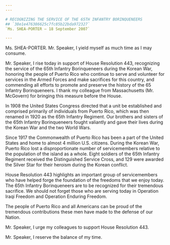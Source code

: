 ```yaml
---
---

# RECOGNIZING THE SERVICE OF THE 65TH INFANTRY BORINQUENEERS
## `38e1e476386625c7fc85b22bda972327`
`Ms. SHEA-PORTER — 18 September 2007`

---
```



Ms. SHEA-PORTER. Mr. Speaker, I yield myself as much time as I may 
consume.

Mr. Speaker, I rise today in support of House Resolution 443, 
recognizing the service of the 65th Infantry Borinqueneers during the 
Korean War, honoring the people of Puerto Rico who continue to serve 
and volunteer for services in the Armed Forces and make sacrifices for 
this country, and commending all efforts to promote and preserve the 
history of the 65 Infantry Borinqueneers. I thank my colleague from 
Massachusetts (Mr. McGovern) for bringing this measure before the 
House.

In 1908 the United States Congress directed that a unit be 
established and comprised primarily of individuals from Puerto Rico, 
which was then renamed in 1920 as the 65th Infantry Regiment. Our 
brothers and sisters of the 65th Infantry Borinqueneers fought 
valiantly and gave their lives during the Korean War and the two World 
Wars.

Since 1917 the Commonwealth of Puerto Rico has been a part of the 
United States and home to almost 4 million U.S. citizens. During the 
Korean War, Puerto Rico lost a disproportionate number of 
servicemembers relative to the population of the island as a whole. 
Eight soldiers of the 65th Infantry Regiment received the Distinguished 
Service Cross, and 129 were awarded the Silver Star for their heroism 
during the Korean conflict.

House Resolution 443 highlights an important group of servicemembers 
who have helped forge the foundation of the freedoms that we enjoy 
today. The 65th Infantry Borinqueneers are to be recognized for their 
tremendous sacrifice. We should not forget those who are serving today 
in Operation Iraqi Freedom and Operation Enduring Freedom.

The people of Puerto Rico and all Americans can be proud of the 
tremendous contributions these men have made to the defense of our 
Nation.

Mr. Speaker, I urge my colleagues to support House Resolution 443.

Mr. Speaker, I reserve the balance of my time.
